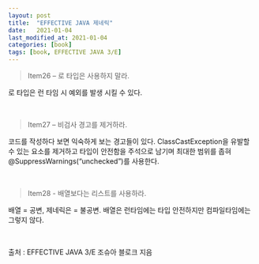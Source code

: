 ```yaml
---
layout: post
title:  "EFFECTIVE JAVA 제네릭"
date:   2021-01-04
last_modified_at: 2021-01-04
categories: [book]
tags: [book, EFFECTIVE JAVA 3/E]
---
```


>Item26 – 로 타입은 사용하지 말라.

로 타입은 런 타임 시 예외를 발생 시킬 수 있다.

<br/>

>Item27 – 비검사 경고를 제거하라.  

코드를 작성하다 보면 익숙하게 보는 경고들이 있다. ClassCastException을 유발할 수 있는 요소를 제거하고 타입이 안전함을 주석으로 남기며 최대한 범위를 좁혀 @SuppressWarnings(“unchecked”)를 사용한다. 

<br/>

>Item28 - 배열보다는 리스트를 사용하라.  

배열 = 공변, 제네릭은 = 불공변. 배열은 런타임에는 타입 안전하지만 컴파일타임에는 그렇지 않다.

<br/>

출처 : EFFECTIVE JAVA 3/E 조슈아 블로크 지음

<br/>